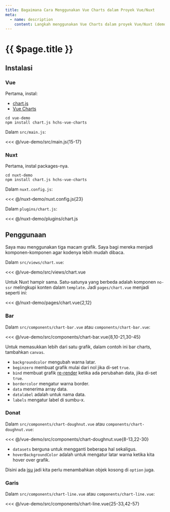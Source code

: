 ```yaml
---
title: Bagaimana Cara Menggunakan Vue Charts dalam Proyek Vue/Nuxt
meta:
  - name: description
    content: Langkah menggunakan Vue Charts dalam proyek Vue/Nuxt (demo grafik garis, bar, dan donat).
---
```


# {{ $page.title }}

<start-tutorial demo="chart" lang="id" />

## Instalasi

### Vue

Pertama, instal:

- [chart.js](https://www.npmjs.com/package/chart.js)
- [Vue Charts](https://www.npmjs.com/package/hchs-vue-charts)

```bash{2}
cd vue-demo
npm install chart.js hchs-vue-charts
```

Dalam `src/main.js`:

<<< @/vue-demo/src/main.js{15-17}

### Nuxt

Pertama, instal packages-nya.

```bash{2}
cd nuxt-demo
npm install chart.js hchs-vue-charts
```

Dalam `nuxt.config.js`:

<<< @/nuxt-demo/nuxt.config.js{23}

Dalam `plugins/chart.js`:

<<< @/nuxt-demo/plugins/chart.js

## Penggunaan

Saya mau menggunakan tiga macam grafik. Saya bagi mereka menjadi komponen-komponen agar kodenya lebih mudah dibaca.

Dalam `src/views/chart.vue`:

<<< @/vue-demo/src/views/chart.vue

Untuk Nuxt hampir sama. Satu-satunya yang berbeda adalah komponen `no-ssr` melingkupi konten dalam `template`. Jadi `pages/chart.vue` menjadi seperti ini:

<<< @/nuxt-demo/pages/chart.vue{2,12}

### Bar

Dalam `src/components/chart-bar.vue` atau `components/chart-bar.vue`:

<<< @/vue-demo/src/components/chart-bar.vue{8,10-21,30-45}

Untuk memasukkan lebih dari satu grafik, dalam contoh ini bar charts, tambahkan `canvas`.

- `backgroundcolor` mengubah warna latar.
- `beginzero` membuat grafik mulai dari nol jika di-set `true`.
- `bind` membuat grafik [re-render](http://vue-charts.hchspersonal.tk/databinding) ketika ada perubahan data, jika di-set `true`.
- `bordercolor` mengatur warna border.
- `data` menerima array data.
- `datalabel` adalah untuk nama data.
- `labels` mengatur label di sumbu-x.

### Donat

Dalam `src/components/chart-doughnut.vue` atau `components/chart-doughnut.vue`:

<<< @/vue-demo/src/components/chart-doughnut.vue{8-13,22-30}

- `datasets` berguna untuk mengganti beberapa hal sekaligus.
- `hoverBackgroundColor` adalah untuk mengatur latar warna ketika kita hover over grafik.

Disini ada [isu](https://github.com/hchstera/vue-charts/issues/33) jadi kita perlu menambahkan objek kosong di `option` juga.

### Garis

Dalam `src/components/chart-line.vue` atau `components/chart-line.vue`:

<<< @/vue-demo/src/components/chart-line.vue{25-33,42-57}
